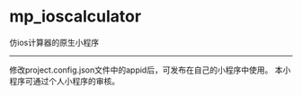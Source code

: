 # mp_ioscalculator
仿ios计算器的原生小程序

*********
修改project.config.json文件中的appid后，可发布在自己的小程序中使用。
本小程序可通过个人小程序的审核。
